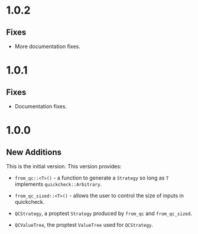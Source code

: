 # 1.0.2

## Fixes

- More documentation fixes.

# 1.0.1

## Fixes

- Documentation fixes.

# 1.0.0

## New Additions

This is the initial version. This version provides:

- `from_qc::<T>()` - a function to generate a `Strategy` so long as `T`
  implements `quickcheck::Arbitrary`.

- `from_qc_sized::<T>()` - allows the user to control the size of inputs in
  quickcheck.

- `QCStrategy`, a proptest `Strategy` produced by `from_qc` and `from_qc_sized`.

- `QCValueTree`, the proptest `ValueTree` used for `QCStrategy`.